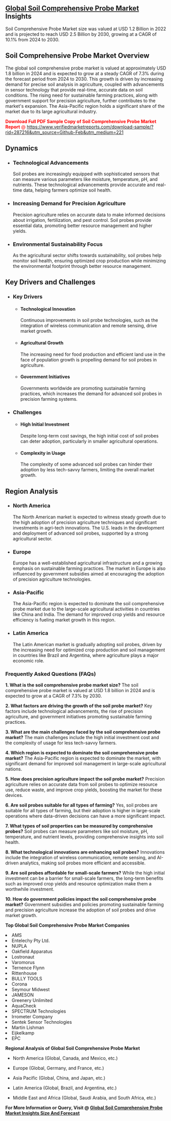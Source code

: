 <h2><a href="https://www.verifiedmarketreports.com/download-sample/?rid=287216&amp;utm_source=Github&amp;utm_medium=221" target="_blank">Global Soil Comprehensive Probe Market</a> Insights</h2><p>Soil Comprehensive Probe Market size was valued at USD 1.2 Billion in 2022 and is projected to reach USD 2.5 Billion by 2030, growing at a CAGR of 10.1% from 2024 to 2030.</p><p> <h2>Soil Comprehensive Probe Market Overview</h2> <p>The global soil comprehensive probe market is valued at approximately USD 1.8 billion in 2024 and is expected to grow at a steady CAGR of 7.3% during the forecast period from 2024 to 2030. This growth is driven by increasing demand for precise soil analysis in agriculture, coupled with advancements in sensor technology that provide real-time, accurate data on soil conditions. The rising need for sustainable farming practices, along with government support for precision agriculture, further contributes to the market's expansion. The Asia-Pacific region holds a significant share of the market due to its large agricultural industry.</p> <p><p><span class=""><span style="color: #ff0000;"><strong>Download Full PDF Sample Copy of Soil Comprehensive Probe Market Report</strong> @ </span><a href="https://www.verifiedmarketreports.com/download-sample/?rid=287216&amp;utm_source=Github-Feb&amp;utm_medium=221" target="_blank">https://www.verifiedmarketreports.com/download-sample/?rid=287216&amp;utm_source=Github-Feb&amp;utm_medium=221</a></span></p></p> <h2>Dynamics</h2> <ul> <li><h3>Technological Advancements</h3> Soil probes are increasingly equipped with sophisticated sensors that can measure various parameters like moisture, temperature, pH, and nutrients. These technological advancements provide accurate and real-time data, helping farmers optimize soil health.</li> <li><h3>Increasing Demand for Precision Agriculture</h3> Precision agriculture relies on accurate data to make informed decisions about irrigation, fertilization, and pest control. Soil probes provide essential data, promoting better resource management and higher yields.</li> <li><h3>Environmental Sustainability Focus</h3> As the agricultural sector shifts towards sustainability, soil probes help monitor soil health, ensuring optimized crop production while minimizing the environmental footprint through better resource management.</li> </ul> <h2>Key Drivers and Challenges</h2> <ul> <li><h3>Key Drivers</h3> <ul> <li><h4>Technological Innovation</h4> Continuous improvements in soil probe technologies, such as the integration of wireless communication and remote sensing, drive market growth.</li> <li><h4>Agricultural Growth</h4> The increasing need for food production and efficient land use in the face of population growth is propelling demand for soil probes in agriculture.</li> <li><h4>Government Initiatives</h4> Governments worldwide are promoting sustainable farming practices, which increases the demand for advanced soil probes in precision farming systems.</li> </ul> </li> <li><h3>Challenges</h3> <ul> <li><h4>High Initial Investment</h4> Despite long-term cost savings, the high initial cost of soil probes can deter adoption, particularly in smaller agricultural operations.</li> <li><h4>Complexity in Usage</h4> The complexity of some advanced soil probes can hinder their adoption by less tech-savvy farmers, limiting the overall market growth.</li> </ul> </li> </ul> <h2>Region Analysis</h2> <ul> <li><h3>North America</h3> The North American market is expected to witness steady growth due to the high adoption of precision agriculture techniques and significant investments in agri-tech innovations. The U.S. leads in the development and deployment of advanced soil probes, supported by a strong agricultural sector.</li> <li><h3>Europe</h3> Europe has a well-established agricultural infrastructure and a growing emphasis on sustainable farming practices. The market in Europe is also influenced by government subsidies aimed at encouraging the adoption of precision agriculture technologies.</li> <li><h3>Asia-Pacific</h3> The Asia-Pacific region is expected to dominate the soil comprehensive probe market due to the large-scale agricultural activities in countries like China and India. The demand for improved crop yields and resource efficiency is fueling market growth in this region.</li> <li><h3>Latin America</h3> The Latin American market is gradually adopting soil probes, driven by the increasing need for optimized crop production and soil management in countries like Brazil and Argentina, where agriculture plays a major economic role.</li> </ul> <h3>Frequently Asked Questions (FAQs)</h3> <p><strong>1. What is the soil comprehensive probe market size?</strong> The soil comprehensive probe market is valued at USD 1.8 billion in 2024 and is expected to grow at a CAGR of 7.3% by 2030.</p> <p><strong>2. What factors are driving the growth of the soil probe market?</strong> Key factors include technological advancements, the rise of precision agriculture, and government initiatives promoting sustainable farming practices.</p> <p><strong>3. What are the main challenges faced by the soil comprehensive probe market?</strong> The main challenges include the high initial investment cost and the complexity of usage for less tech-savvy farmers.</p> <p><strong>4. Which region is expected to dominate the soil comprehensive probe market?</strong> The Asia-Pacific region is expected to dominate the market, with significant demand for improved soil management in large-scale agricultural nations.</p> <p><strong>5. How does precision agriculture impact the soil probe market?</strong> Precision agriculture relies on accurate data from soil probes to optimize resource use, reduce waste, and improve crop yields, boosting the market for these devices.</p> <p><strong>6. Are soil probes suitable for all types of farming?</strong> Yes, soil probes are suitable for all types of farming, but their adoption is higher in large-scale operations where data-driven decisions can have a more significant impact.</p> <p><strong>7. What types of soil properties can be measured by comprehensive probes?</strong> Soil probes can measure parameters like soil moisture, pH, temperature, and nutrient levels, providing comprehensive insights into soil health.</p> <p><strong>8. What technological innovations are enhancing soil probes?</strong> Innovations include the integration of wireless communication, remote sensing, and AI-driven analytics, making soil probes more efficient and accessible.</p> <p><strong>9. Are soil probes affordable for small-scale farmers?</strong> While the high initial investment can be a barrier for small-scale farmers, the long-term benefits such as improved crop yields and resource optimization make them a worthwhile investment.</p> <p><strong>10. How do government policies impact the soil comprehensive probe market?</strong> Government subsidies and policies promoting sustainable farming and precision agriculture increase the adoption of soil probes and drive market growth.</p> </p><p><strong>Top Global Soil Comprehensive Probe Market Companies</strong></p><div data-test-id=""><p><li>AMS</li><li> Entelechy Pty Ltd.</li><li> NUPLA</li><li> Oakfield Apparatus</li><li> Lostronaut</li><li> Varomorus</li><li> Ternence Flynn</li><li> Rittenhouse</li><li> BULLY TOOLS</li><li> Corona</li><li> Seymour Midwest</li><li> JAMESON</li><li> Greenery Unlimited</li><li> AquaCheck</li><li> SPECTRUM Technologies</li><li> Irrometer Company</li><li> Sentek Sensor Technologies</li><li> Martin Lishman</li><li> Eijkelkamp</li><li> EPC</li></p><div><strong>Regional Analysis of&nbsp;Global Soil Comprehensive Probe Market</strong></div><ul><li dir="ltr"><p dir="ltr">North America&nbsp;(Global, Canada, and Mexico, etc.)</p></li><li dir="ltr"><p dir="ltr">Europe (Global, Germany, and France, etc.)</p></li><li dir="ltr"><p dir="ltr">Asia Pacific&nbsp;(Global, China, and Japan, etc.)</p></li><li dir="ltr"><p dir="ltr">Latin America&nbsp;(Global, Brazil, and Argentina, etc.)</p></li><li dir="ltr">Middle East and Africa&nbsp;(Global, Saudi Arabia, and South Africa, etc.)</li></ul><p><strong>For More Information or Query, Visit @&nbsp;</strong><strong><a href="https://www.verifiedmarketreports.com/product/soil-comprehensive-probe-market/?utm_source=Github&amp;utm_medium=221" target="_blank">Global Soil Comprehensive Probe Market Insights Size And Forecast</a></strong></p></div>
